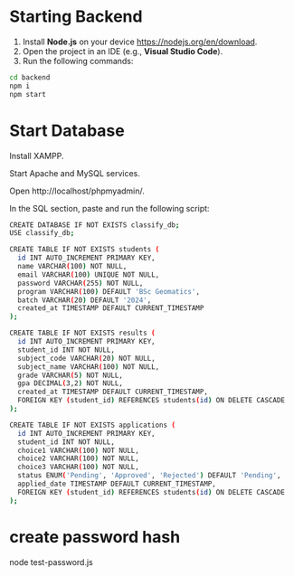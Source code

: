 # Starting Backend

1. Install **Node.js** on your device https://nodejs.org/en/download.
2. Open the project in an IDE (e.g., **Visual Studio Code**).
3. Run the following commands:

```bash
cd backend
npm i
npm start
```

# Start Database

Install XAMPP.

Start Apache and MySQL services.

Open http://localhost/phpmyadmin/.

In the SQL section, paste and run the following script:

```bash
CREATE DATABASE IF NOT EXISTS classify_db;
USE classify_db;

CREATE TABLE IF NOT EXISTS students (
  id INT AUTO_INCREMENT PRIMARY KEY,
  name VARCHAR(100) NOT NULL,
  email VARCHAR(100) UNIQUE NOT NULL,
  password VARCHAR(255) NOT NULL,
  program VARCHAR(100) DEFAULT 'BSc Geomatics',
  batch VARCHAR(20) DEFAULT '2024',
  created_at TIMESTAMP DEFAULT CURRENT_TIMESTAMP
);

CREATE TABLE IF NOT EXISTS results (
  id INT AUTO_INCREMENT PRIMARY KEY,
  student_id INT NOT NULL,
  subject_code VARCHAR(20) NOT NULL,
  subject_name VARCHAR(100) NOT NULL,
  grade VARCHAR(5) NOT NULL,
  gpa DECIMAL(3,2) NOT NULL,
  created_at TIMESTAMP DEFAULT CURRENT_TIMESTAMP,
  FOREIGN KEY (student_id) REFERENCES students(id) ON DELETE CASCADE
);

CREATE TABLE IF NOT EXISTS applications (
  id INT AUTO_INCREMENT PRIMARY KEY,
  student_id INT NOT NULL,
  choice1 VARCHAR(100) NOT NULL,
  choice2 VARCHAR(100) NOT NULL,
  choice3 VARCHAR(100) NOT NULL,
  status ENUM('Pending', 'Approved', 'Rejected') DEFAULT 'Pending',
  applied_date TIMESTAMP DEFAULT CURRENT_TIMESTAMP,
  FOREIGN KEY (student_id) REFERENCES students(id) ON DELETE CASCADE
);
```

# create password hash

node test-password.js
